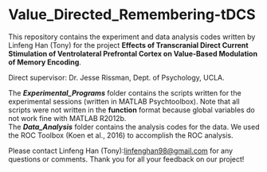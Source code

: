 # Value_Directed_Remembering-tDCS

This repository contains the experiment and data analysis codes written by Linfeng Han (Tony) for the project **Effects of Transcranial Direct Current Stimulation of Ventrolateral Prefrontal Cortex on Value-Based Modulation of Memory Encoding**.

Direct supervisor: Dr. Jesse Rissman, Dept. of Psychology, UCLA.

The ***Experimental_Programs*** folder contains the scripts written for the experimental sessions (written in MATLAB Psychtoolbox). Note that all scripts were not written in the **function** format because global variables do not work fine with MATLAB R2012b.  
The ***Data_Analysis*** folder contains the analysis codes for the data. We used the ROC Toolbox (Koen et al., 2016) to accomplish the ROC analysis.

Please contact Linfeng Han (Tony):linfenghan98@gmail.com for any questions or comments. Thank you for all your feedback on our project!
